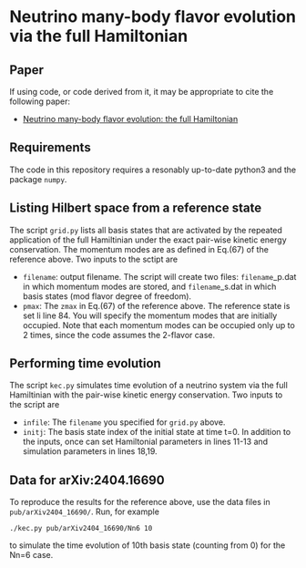 # Neutrino many-body flavor evolution via the full Hamiltonian

## Paper
If using code, or code derived from it, it may be appropriate to cite the following paper:
- [Neutrino many-body flavor evolution: the full Hamiltonian](https://arxiv.org/abs/2404.16690)

## Requirements
The code in this repository requires a resonably up-to-date python3 and the package `numpy`. 

## Listing Hilbert space from a reference state 
The script `grid.py` lists all basis states that are activated by the repeated application of the full Hamiltinian under the exact pair-wise kinetic energy conservation. The momentum modes are as defined in Eq.(67) of the reference above. Two inputs to the sctipt are
- `filename`: output filename. The script will create two files: `filename`\_p.dat in which momentum modes are stored, and `filename`\_s.dat in which basis states (mod flavor degree of freedom).
- `pmax`: The `zmax` in Eq.(67) of the reference above.
The reference state is set li line 84. You will specify the momentum modes that are initially occupied. Note that each momentum modes can be occupied only up to 2 times, since the code assumes the 2-flavor case.

## Performing time evolution 
The script `kec.py` simulates time evolution of a neutrino system via the full Hamiltinian with the pair-wise kinetic energy conservation. Two inputs to the script are
- `infile`: The `filename` you specified for `grid.py` above.
- `initj`: The basis state index of the initial state at time t=0.
In addition to the inputs, once can set Hamiltonial parameters in lines 11-13 and simulation parameters in lines 18,19.

## Data for arXiv:2404.16690
To reproduce the results for the reference above, use the data files in `pub/arXiv2404_16690/`. Run, for example
```
./kec.py pub/arXiv2404_16690/Nn6 10
```
to simulate the time evolution of 10th basis state (counting from 0) for the Nn=6 case.

